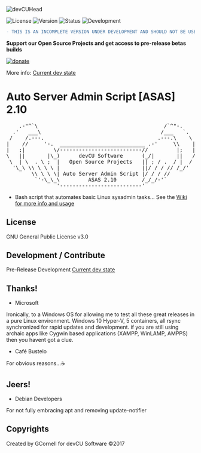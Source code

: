 ![devCUHead](https://www.devcu.com/assets/images/githead.png?V=1.1)

![License](https://img.shields.io/badge/License-GNUv3-blue.svg)  ![Version](https://img.shields.io/badge/Version-2.10-blue.svg)
    ![Status](https://img.shields.io/badge/Status-Incomplete-red.svg)
    ![Development](https://img.shields.io/badge/Development-PreRelease-blue.svg)

```diff
- THIS IS AN INCOMPLETE VERSION UNDER DEVELOPMENT AND SHOULD NOT BE USED IN ANY ENVIRONMENT!!!
```

**Support our Open Source Projects and get access to pre-release betas builds**

[![donate](https://www.devcu.com/images/donate.png)](https://www.devcu.com/forums/topic/739-help-support-our-work/)


  
More info: [Current dev state](https://github.com/GaalexxC/ASAS/wiki/Current-State)

# Auto Server Admin Script [ASAS] 2.10

<pre>
    .-"^`\                                        /`^"-.
  .'   ___\                                      /___   `.
 /    /.---.                                    .---.\    \
|    //     '-.  ___________________________ .-'     \\    |
|   ;|         \/--------------------------//         |;   |
\   ||       |\_)      devCU Software      (_/|       ||   /
 \  | \  . \ ;  |   Open Source Projects   || ; / .  / |  /
  '\_\ \\ \ \ \ |                          ||/ / / // /_/'
        \\ \ \ \| Auto Server Admin Script |/ / / //
         `'-\_\_\         ASAS 2.10        /_/_/-'`
                '--------------------------'
</pre>

- Bash script that automates basic Linux sysadmin tasks...
See the [Wiki for more info and usage](https://github.com/GaalexxC/ASAS/wiki)

## License

GNU General Public License v3.0

## Development / Contribute

Pre-Release Development [Current dev state](https://github.com/GaalexxC/ASAS/wiki/Current-State)

## Thanks!

- Microsoft

Ironically, to a Windows OS for allowing me to test all these great releases in a pure Linux environment. Windows 10 Hyper-V, 5 containers, all rsync synchronized for rapid updates and development. if you are still using archaic apps like Cygwin based applications (XAMPP, WinLAMP, AMPPS) then you havent got a clue.
- Café Bustelo

For obvious reasons...:coffee:

## Jeers!

- Debian Developers

For not fully embracing apt and removing update-notifier

## Copyrights

Created by GCornell for devCU Software ©2017
